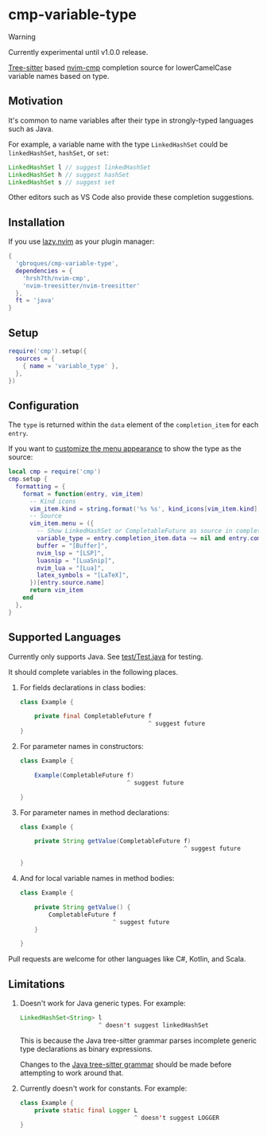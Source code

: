 # cmp-variable-type

> [!WARNING]
> Currently experimental until v1.0.0 release.

[Tree-sitter](https://github.com/tree-sitter/tree-sitter) based [nvim-cmp](https://github.com/hrsh7th/nvim-cmp) completion source for lowerCamelCase variable names based on type.

## Motivation

It's common to name variables after their type in strongly-typed languages such as Java.

For example, a variable name with the type `LinkedHashSet` could be `linkedHashSet`, `hashSet`, or `set`:

```java
LinkedHashSet l // suggest linkedHashSet
LinkedHashSet h // suggest hashSet
LinkedHashSet s // suggest set
```

Other editors such as VS Code also provide these completion suggestions.

## Installation

If you use [lazy.nvim](https://github.com/folke/lazy.nvim) as your plugin manager:
```lua
{
  'gbroques/cmp-variable-type',
  dependencies = {
    'hrsh7th/nvim-cmp',
    'nvim-treesitter/nvim-treesitter'
  },
  ft = 'java'
}
```

## Setup

```lua
require('cmp').setup({
  sources = {
    { name = 'variable_type' },
  },
})
```

## Configuration

The `type` is returned within the `data` element of the `completion_item` for each `entry`.

If you want to [customize the menu appearance](https://github.com/hrsh7th/nvim-cmp/wiki/Menu-Appearance#basic-customisations) to show the type as the source:

```lua
local cmp = require('cmp')
cmp.setup {
  formatting = {
    format = function(entry, vim_item)
      -- Kind icons
      vim_item.kind = string.format('%s %s', kind_icons[vim_item.kind], vim_item.kind)
      -- Source
      vim_item.menu = ({
        -- Show LinkedHashSet or CompletableFuture as source in completion menu.
        variable_type = entry.completion_item.data ~= nil and entry.completion_item.data.type or 'Var'
        buffer = "[Buffer]",
        nvim_lsp = "[LSP]",
        luasnip = "[LuaSnip]",
        nvim_lua = "[Lua]",
        latex_symbols = "[LaTeX]",
      })[entry.source.name]
      return vim_item
    end
  },
}
```

## Supported Languages

Currently only supports Java. See [test/Test.java](./test/Test.java) for testing.

It should complete variables in the following places.

1. For fields declarations in class bodies:
   ```java
   class Example {

       private final CompletableFuture f
                                       ^ suggest future
   }
   ```

2. For parameter names in constructors:
   ```java
   class Example {

       Example(CompletableFuture f)
                                 ^ suggest future

   }
   ```

3. For parameter names in method declarations:
   ```java
   class Example {

       private String getValue(CompletableFuture f)
                                                 ^ suggest future

   }
   ```

4. And for local variable names in method bodies:
   ```java
   class Example {

       private String getValue() {
           CompletableFuture f
                             ^ suggest future
       }

   }
   ```

Pull requests are welcome for other languages like C#, Kotlin, and Scala.

## Limitations
1. Doesn't work for Java generic types. For example:
   ```java
   LinkedHashSet<String> l
                         ^ doesn't suggest linkedHashSet
   ```

   This is because the Java tree-sitter grammar parses incomplete generic type declarations as binary expressions.

   Changes to the [Java tree-sitter grammar](https://github.com/tree-sitter/tree-sitter-java) should be made before attempting to work around that.

2. Currently doesn't work for constants. For example:
   ```java
   class Example {
       private static final Logger L
                                   ^ doesn't suggest LOGGER
   }
   ```

